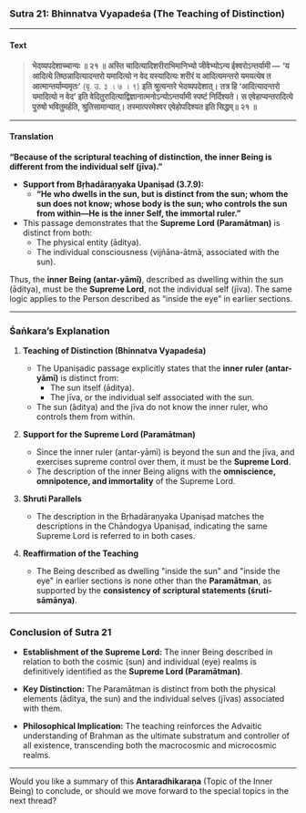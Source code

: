 ### **Sutra 21: Bhinnatva Vyapadeśa (The Teaching of Distinction)**

---

#### **Text**
> **भेदव्यपदेशाच्चान्यः ॥ २१ ॥**
> **अस्ति चादित्यादिशरीराभिमानिभ्यो जीवेभ्योऽन्य ईश्वरोऽन्तर्यामी —**
> **‘य आदित्ये तिष्ठन्नादित्यादन्तरो यमादित्यो न वेद यस्यादित्यः शरीरं य आदित्यमन्तरो यमयत्येष त आत्मान्तर्याम्यमृतः’** (बृ. उ. ३ । ७ । ९) **इति श्रुत्यन्तरे भेदव्यपदेशात्।**
> **तत्र हि ‘आदित्यादन्तरो यमादित्यो न वेद’ इति वेदितुरादित्याद्विज्ञानात्मनोऽन्योऽन्तर्यामी स्पष्टं निर्दिश्यते।**
> **स एवेहाप्यन्तरादित्ये पुरुषो भवितुमर्हति, श्रुतिसामान्यात्।**
> **तस्मात्परमेश्वर एवेहोपदिश्यत इति सिद्धम्॥ २१ ॥**

---

#### **Translation**

**“Because of the scriptural teaching of distinction, the inner Being is different from the individual self (jīva).”**

- **Support from Bṛhadāraṇyaka Upaniṣad (3.7.9):**
   - **“He who dwells in the sun, but is distinct from the sun; whom the sun does not know; whose body is the sun; who controls the sun from within—He is the inner Self, the immortal ruler.”**
- This passage demonstrates that the **Supreme Lord (Paramātman)** is distinct from both:
   - The physical entity (āditya).
   - The individual consciousness (vijñāna-ātmā, associated with the sun).

Thus, the **inner Being (antar-yāmī)**, described as dwelling within the sun (āditya), must be the **Supreme Lord**, not the individual self (jīva). The same logic applies to the Person described as “inside the eye” in earlier sections.

---

### **Śaṅkara’s Explanation**

1. **Teaching of Distinction (Bhinnatva Vyapadeśa)**
   - The Upaniṣadic passage explicitly states that the **inner ruler (antar-yāmī)** is distinct from:
     - The sun itself (āditya).
     - The jīva, or the individual self associated with the sun.
   - The sun (āditya) and the jīva do not know the inner ruler, who controls them from within.

2. **Support for the Supreme Lord (Paramātman)**
   - Since the inner ruler (antar-yāmī) is beyond the sun and the jīva, and exercises supreme control over them, it must be the **Supreme Lord**.
   - The description of the inner Being aligns with the **omniscience, omnipotence, and immortality** of the Supreme Lord.

3. **Shruti Parallels**
   - The description in the Bṛhadāraṇyaka Upaniṣad matches the descriptions in the Chāndogya Upaniṣad, indicating the same Supreme Lord is referred to in both cases.

4. **Reaffirmation of the Teaching**
   - The Being described as dwelling "inside the sun" and "inside the eye" in earlier sections is none other than the **Paramātman**, as supported by the **consistency of scriptural statements (śruti-sāmānya)**.

---

### **Conclusion of Sutra 21**

- **Establishment of the Supreme Lord:**
   The inner Being described in relation to both the cosmic (sun) and individual (eye) realms is definitively identified as the **Supreme Lord (Paramātman)**.

- **Key Distinction:**
   The Paramātman is distinct from both the physical elements (āditya, the sun) and the individual selves (jīvas) associated with them.

- **Philosophical Implication:**
   The teaching reinforces the Advaitic understanding of Brahman as the ultimate substratum and controller of all existence, transcending both the macrocosmic and microcosmic realms.

---

Would you like a summary of this **Antaradhikaraṇa** (Topic of the Inner Being) to conclude, or should we move forward to the special topics in the next thread?
